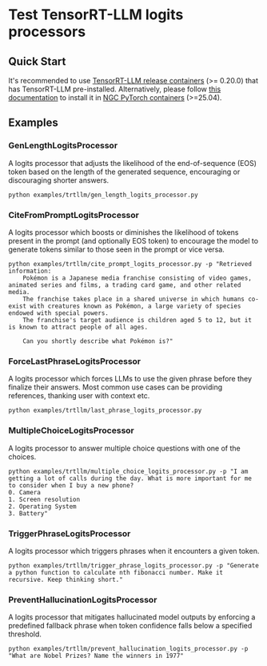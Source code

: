 # Test TensorRT-LLM logits processors

## Quick Start

It's recommended to use [TensorRT-LLM release containers](https://catalog.ngc.nvidia.com/orgs/nvidia/teams/tensorrt-llm/containers/release/tags) (>= 0.20.0) that has TensorRT-LLM pre-installed.
Alternatively, please follow [this documentation](https://nvidia.github.io/TensorRT-LLM/installation/linux.html) to install it in [NGC PyTorch containers](https://catalog.ngc.nvidia.com/orgs/nvidia/containers/pytorch/tags) (>=25.04).

## Examples

### GenLengthLogitsProcessor
A logits processor that adjusts the likelihood of the end-of-sequence (EOS) token based on the length of the generated sequence, encouraging or discouraging shorter answers.
```
python examples/trtllm/gen_length_logits_processor.py 
```

### CiteFromPromptLogitsProcessor
A logits processor which boosts or diminishes the likelihood of tokens present in the prompt (and optionally EOS token) to encourage the model to generate tokens similar to those seen in the prompt or vice versa.
```
python examples/trtllm/cite_prompt_logits_processor.py -p "Retrieved information:
    Pokémon is a Japanese media franchise consisting of video games, animated series and films, a trading card game, and other related media. 
    The franchise takes place in a shared universe in which humans co-exist with creatures known as Pokémon, a large variety of species endowed with special powers. 
    The franchise's target audience is children aged 5 to 12, but it is known to attract people of all ages.
    
    Can you shortly describe what Pokémon is?"
```

### ForceLastPhraseLogitsProcessor
A logits processor which forces LLMs to use the given phrase before they finalize their answers. Most common use cases can be providing references, thanking user with context etc.
```
python examples/trtllm/last_phrase_logits_processor.py
```

### MultipleChoiceLogitsProcessor
A logits processor to answer multiple choice questions with one of the choices.
```
python examples/trtllm/multiple_choice_logits_processor.py -p "I am getting a lot of calls during the day. What is more important for me to consider when I buy a new phone?
0. Camera
1. Screen resolution
2. Operating System
3. Battery"
```

### TriggerPhraseLogitsProcessor
A logits processor which triggers phrases when it encounters a given token.
```
python examples/trtllm/trigger_phrase_logits_processor.py -p "Generate a python function to calculate nth fibonacci number. Make it recursive. Keep thinking short."
```

### PreventHallucinationLogitsProcessor
A logits processor that mitigates hallucinated model outputs by enforcing a predefined fallback phrase when token confidence falls below a specified threshold.
```
python examples/trtllm/prevent_hallucination_logits_processor.py -p "What are Nobel Prizes? Name the winners in 1977"
```
